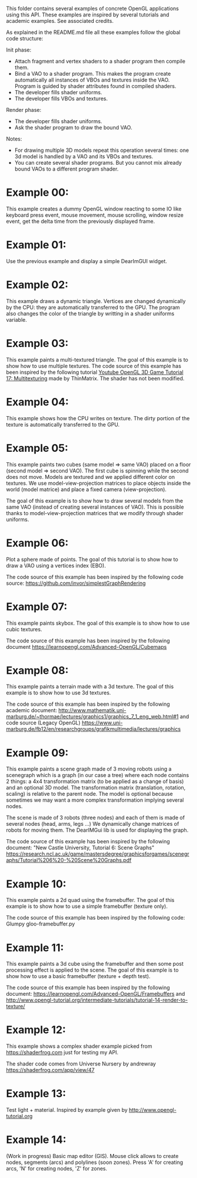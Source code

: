 This folder contains several examples of concrete OpenGL applications using this API.
These examples are inspired by several tutorials and academic examples. See associated credits.

As explained in the README.md file all these examples follow the global code structure:

Init phase:
- Attach fragment and vertex shaders to a shader program then compile them.
- Bind a VAO to a shader program. This makes the program create automatically all instances of VBOs and textures inside the VAO. Program is guided by shader attributes found in compiled shaders.
- The developer fills shader uniforms.
- The developer fills VBOs and textures.

Render phase:
- The developer fills shader uniforms.
- Ask the shader program to draw the bound VAO.

Notes:
- For drawing multiple 3D models repeat this operation several times: one 3d model is handled by a VAO and its VBOs and textures.
- You can create several shader programs. But you cannot mix already bound VAOs to a different program shader.

Example 00:
===========

This example creates a dummy OpenGL window reacting to some IO like keyboard press event, mouse movement, mouse scrolling, window resize event, get the delta time from the previously displayed frame.

Example 01:
===========

Use the previous example and display a simple DearImGUI widget.

Example 02:
===========

This example draws a dynamic triangle. Vertices are changed dynamically by the CPU: they are automatically transferred to the GPU. The program also changes the color of the triangle by writting in a shader uniforms variable.

Example 03:
===========

This example paints a multi-textured triangle. The goal of this example is to show how to use multiple textures. The code source of this example has been inspired by the following tutorial
[Youtube OpenGL 3D Game Tutorial 17: Multitexturing](https://www.youtube.com/watch?v=-kbal7aGUpk&list=PLRIWtICgwaX0u7Rf9zkZhLoLuZVfUksDP&index=17)
made by ThinMatrix. The shader has not been modified.

Example 04:
===========

This example shows how the CPU writes on texture. The dirty portion of the texture is automatically transferred to the GPU.

Example 05:
===========

This example paints two cubes (same model => same VAO) placed on a floor (second model => second VAO). The first cube is spinning while the second does not move. Models are textured and we applied different color on textures. We use model-view-projection matrices to place objects inside the world (model matrice) and place a fixed camera (view-projection).

The goal of this example is to show how to draw several models from the same VAO (instead of creating several instances of VAO). This is possible thanks to model-view-projection matrices that we modify through shader uniforms.

Example 06:
===========

Plot a sphere made of points. The goal of this tutorial is to show how to draw a VAO using a vertices index (EBO).

The code source of this example has been inspired by the following code source: https://github.com/invor/simplestGraphRendering

Example 07:
===========

This example paints skybox. The goal of this example is to show how to use cubic textures.

The code source of this example has been inspired by the following document
https://learnopengl.com/Advanced-OpenGL/Cubemaps

Example 08:
===========

This example paints a terrain made with a 3d texture. The goal of this example is to show how to use 3d textures.

The code source of this example has been inspired by the following academic document:
http://www.mathematik.uni-marburg.de/~thormae/lectures/graphics1/graphics_7_1_eng_web.html#1
and code source (Legacy OpenGL) https://www.uni-marburg.de/fb12/en/researchgroups/grafikmultimedia/lectures/graphics

Example 09:
===========

This example paints a scene graph made of 3 moving robots using a scenegraph which is a graph (in our case a tree) where each node contains 2 things: a 4x4 transformation matrix (to be applied as a change of basis) and an optional 3D model. The transformation matrix (translation, rotation, scaling) is relative to the parent node. The model is optional because sometimes we may want a more complex transformation implying several nodes.

The scene is made of 3 robots (three nodes) and each of them is made of several nodes (head, arms, legs ...) We dynamically change matrices of robots for moving them. The DearIMGui lib is used for displaying the
graph.

The code source of this example has been inspired by the following document: "New Castle University, Tutorial 6: Scene Graphs" https://research.ncl.ac.uk/game/mastersdegree/graphicsforgames/scenegraphs/Tutorial%206%20-%20Scene%20Graphs.pdf

Example 10:
===========

This example paints a 2d quad using the framebuffer. The goal of this example is to show how to use a simple framebuffer (texture only).

The code source of this example has been inspired by the following code: Glumpy gloo-framebuffer.py

Example 11:
===========

This example paints a 3d cube using the framebuffer and then some post processing effect is applied to the scene. The goal of this example is to show how to use a basic framebuffer (texture + depth test).

The code source of this example has been inspired by the following document: https://learnopengl.com/Advanced-OpenGL/Framebuffers and http://www.opengl-tutorial.org/intermediate-tutorials/tutorial-14-render-to-texture/

Example 12:
===========

This example shows a complex shader example picked from https://shaderfrog.com just for testing my API.

The shader code comes from Universe Nursery by andrewray https://shaderfrog.com/app/view/47

Example 13:
===========

Test light + material. Inspired by example given by http://www.opengl-tutorial.org

Example 14:
===========

(Work in progress) Basic map editor (GIS). Mouse click allows to create nodes, segments (arcs) and polylines (soon zones). Press 'A' for creating arcs, 'N' for creating nodes, 'Z' for zones.
